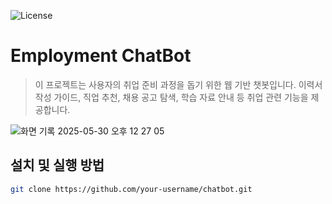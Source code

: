 ![License](https://img.shields.io/badge/License-MIT-blue)
# Employment ChatBot
> 이 프로젝트는 사용자의 취업 준비 과정을 돕기 위한 웹 기반 챗봇입니다.
> 이력서 작성 가이드, 직업 추천, 채용 공고 탐색, 학습 자료 안내 등 취업 관련 기능을 제공합니다.

![화면 기록 2025-05-30 오후 12 27 05](https://github.com/user-attachments/assets/dd0109f2-dc0d-46f8-bfb2-3cc79e4be427)

## 설치 및 실행 방법
```bash
git clone https://github.com/your-username/chatbot.git
